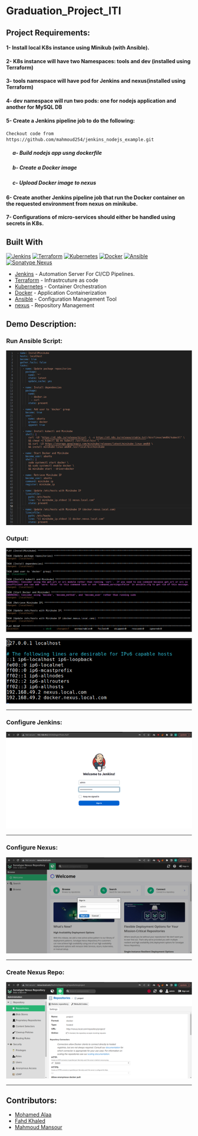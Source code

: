 # Graduation_Project_ITI
## Project Requirements:

#### 1- Install local K8s instance using Minikub (with Ansible).
#### 2- K8s instance will have two Namespaces: tools and dev (installed using Terraform)
#### 3- tools namespace will have pod for Jenkins and nexus(installed using Terraform)
#### 4- dev namespace will run two pods: one for nodejs application and another for MySQL DB
#### 5- Create a Jenkins pipeline job to do the following:
    Checkout code from https://github.com/mahmoud254/jenkins_nodejs_example.git
##### &emsp; a- Build nodejs app usng dockerfile 
##### &emsp; b- Create a Docker image
##### &emsp; c- Upload Docker image to nexus
#### 6- Create another Jenkins pipeline job that run the Docker container on the requested environment from nexus on minikube.
#### 7- Configurations of micro-services should either be handled using secrets in K8s.



## Built With
[![Jenkins](https://img.shields.io/badge/Jenkins-red?style=plastic&logo=Jenkins)](https://www.jenkins.io/)
[![Terraform](https://img.shields.io/badge/Terraform-purple?style=plastic&logo=Terraform)](https://www.terraform.io/)
[![Kubernetes](https://img.shields.io/badge/Kubernetes-blue?style=plastic&logo=Kubernetes)](https://kubernetes.io/)
[![Docker](https://img.shields.io/badge/Docker-lightblue?style=plastic&logo=Docker)](https://www.docker.com/)
[![Ansible](https://img.shields.io/badge/Ansible-black?style=plastic&logo=Ansible)](https://www.ansible.com/)
[![Sonatype Nexus](https://img.shields.io/badge/Sonatype%20Nexus-darkgreen?style=plastic&logo=Sonatype%20Nexus)](https://www.sonatype.com/products/repository-oss)
  
- [Jenkins](https://www.jenkins.io) - Automation Server For CI/CD Pipelines.
- [Terraform](https://www.terraform.io) - Infrastrcuture as code
- [Kubernetes](https://www.kubernetes.io) - Container Orchestration
- [Docker](https://www.docker.com) - Application Containerization
- [Ansible](https://www.ansible.com/) - Configuration Management Tool
- [nexus](https://sonatype.com/) - Repository Management

## Demo Description:
### Run Ansible Script: 
![Step-1](Screenshot/1.png)
### Output:
![Step-1](Screenshot/2.1.png)

![Step-1](Screenshot/2.png)


---


### Configure Jenkins: 
![Step-3](Screenshot/3.png)

---

### Configure Nexus: 
![Step-4](Screenshot/4.png)

---

### Create Nexus Repo: 
![Step-5](Screenshot/5.png)

---

## Contributors:
- [Mohamed Alaa](https://www.linkedin.com/in/mohamed-alaa-amer)
- [Fahd Khaled](https://www.linkedin.com/in/fahd-khaled-dev/)
- [Mahmoud Mansour](https://www.linkedin.com/in/mahmoudmansourr/)
